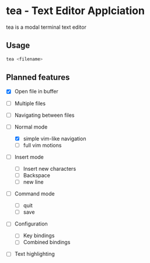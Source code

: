 # tea - Text Editor Applciation

tea is a modal terminal text editor

## Usage

```sh
tea <filename>
```

## Planned features

- [x] Open file in buffer
- [ ] Multiple files
- [ ] Navigating between files
- [ ] Normal mode
    - [x] simple vim-like navigation
    - [ ] full vim motions
- [ ] Insert mode
    - [ ] Insert new characters
    - [ ] Backspace
    - [ ] new line
- [ ] Command mode
    - [ ] quit
    - [ ] save
- [ ] Configuration
    - [ ] Key bindings
    - [ ] Combined bindings
- [ ] Text highlighting

